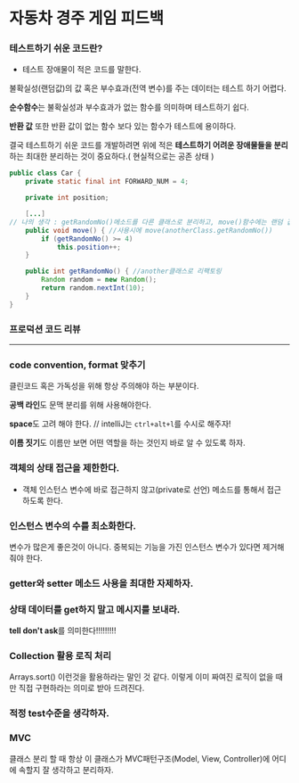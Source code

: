 # 자동차 경주 게임 피드백

### 테스트하기 쉬운 코드란?

- 테스트 장애물이 적은 코드를 말한다.

불확실성(랜덤값)의 값 혹은 부수효과(전역 변수)를 주는 데이터는 테스트 하기 어렵다.

**순수함수**는 불확실성과 부수효과가 없는 함수를 의미하며 테스트하기 쉽다.

**반환 값** 또한 반환 값이 없는 함수 보다 있는 함수가 테스트에 용이하다.



결국 테스트하기 쉬운 코드를 개발하려면 위에 적은 **테스트하기 어려운 장애물들을 분리**하는 최대한 분리하는 것이 중요하다.( 현실적으로는 공존 상태 )



```java
public class Car {
    private static final int FORWARD_NUM = 4;

    private int position;

    [...]  
// 나의 생각 : getRandomNo()메소드를 다른 클래스로 분리하고, move()함수에는 랜덤 값을 매개변수로 준다.
    public void move() { //사용시에 move(anotherClass.getRandomNo())
        if (getRandomNo() >= 4)
            this.position++;
    }

    public int getRandomNo() { //another클래스로 리팩토링
        Random random = new Random();
        return random.nextInt(10);
    }
}
```

### 프로덕션 코드 리뷰

---

### code convention, format 맞추기

클린코드 혹은 가독성을 위해 항상 주의해야 하는 부분이다.

**공백 라인**도 문맥 분리를 위해 사용해야한다.

**space**도 고려 해야 한다. // intelliJ는 `ctrl+alt+l`를 수시로 해주자!

**이름 짓기**도 이름만 보면 어떤 역할을 하는 것인지 바로 알 수 있도록 하자.



### 객체의 상태 접근을 제한한다.

- 객체 인스턴스 변수에 바로 접근하지 않고(private로 선언) 메소드를 통해서 접근 하도록 한다.



### 인스턴스 변수의 수를 최소화한다.

 변수가 많은게 좋은것이 아니다. 중복되는 기능을 가진 인스턴스 변수가 있다면 제거해 줘야 한다.



### getter와 setter 메소드 사용을 최대한 자제하자.



### 상태 데이터를 get하지 말고 메시지를 보내라.

**tell don't ask**를 의미한다!!!!!!!!!



### Collection 활용 로직 처리

Arrays.sort() 이런것을 활용하라는 말인 것 같다. 이렇게 이미 짜여진 로직이 없을 때만 직접 구현하라는 의미로 받아 드려진다.



### 적정 test수준을 생각하자.



### MVC

클래스 분리 할 때 항상 이 클래스가 MVC패턴구조(Model, View, Controller)에 어디에 속할지 잘 생각하고 분리하자.